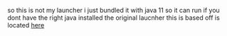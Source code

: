 so this is not my launcher i just bundled it with java 11 so it can run if you dont have the right java installed 
the original laucnher this is based off is located [here](https://github.com/jbx5/devious-client/releases/latest)
